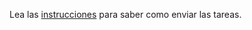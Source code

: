Lea las [instrucciones](https://casianorodriguezleon.gitbooks.io/ull-esit-1617/instrucciones/) para saber como enviar las tareas.

